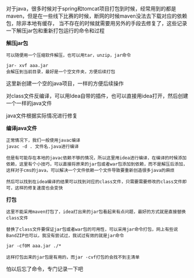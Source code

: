 对于java，很多时候对于spring和tomcat项目打包到时候，经常用到的都是maven，但是在一些线下比赛的时候，断网的时候maven没法去下载对应的依赖包，除非本地有缓存， 当不存在的时候就需要用另外的手段去修复了，这些记录一下解压jar包和重新打包运行的命令和过程

**解压jar包**

```
可以随便用一个压缩软件解压，也可以用tar，unzip，jar命令

jar- xvf aaa.jar
会解压到当前目录，最好是一个空文件夹，方便后续打包
```

这里新创建一个空的java项目，一样的方便后续操作

对class文件反编译，可以用Idea自带的插件，也可以直接用idea打开，然后创建一个一样的java文件

java文件根据实际情况进行修复

**编译java文件**

```
正常情况下，我们一般使用javac编译
javac -d . 文件名.java进行编译

但是有可能存在本地的javac依赖不够的情况，所以这里用idea进行编译，在编译的时候添加依赖，这里有个小技巧，可以直接将原来的jar包或者war包添加到依赖，而不是解压后添加，这样对于cms的java，可以解决一个文件依赖一个文件导致要重新创造很多java的麻烦

然后可以找到在idea编译的结果可以找到对应的class文件，只需要需要修改的class文件即可，这样的修复速度也会变快
```

**打包**

```
这里不能采用maven打包了，idea打出来的jar包看起来有点问题，最好的方式就是直接替换class文件

替换了class文件要保证jar包或者war包的可用性，可以采用jar命令打包，网上有些说BandZIP也可以，我没有尝试过，我试过有效的就是jar命令

jar -cf0M aaa.jar ./*

这样打包出来的jar包是有用的，而jar -cvf打包的会找不到主清单
```



怕以后忘了命令，专门记录一下吧